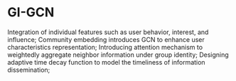 # GI-GCN
Integration of individual features such as user behavior, interest, and influence;
Community embedding introduces GCN to enhance user characteristics representation;
Introducing attention mechanism to weightedly aggregate neighbor information under group identity;
Designing adaptive time decay function to model the timeliness of information dissemination;


